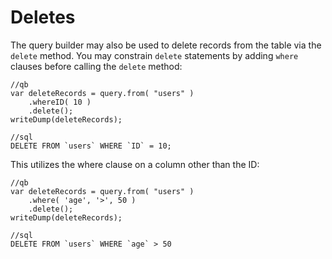 # Deletes

The query builder may also be used to delete records from the table via the `delete` method. You may constrain `delete` statements by adding `where` clauses before calling the `delete` method:

```text
//qb
var deleteRecords = query.from( "users" )
    .whereID( 10 )
    .delete();
writeDump(deleteRecords);

//sql
DELETE FROM `users` WHERE `ID` = 10;
```

This utilizes the where clause on a column other than the ID:

```text
//qb
var deleteRecords = query.from( "users" )
    .where( 'age', '>', 50 )
    .delete();
writeDump(deleteRecords);

//sql
DELETE FROM `users` WHERE `age` > 50
```

